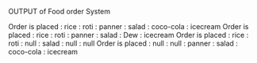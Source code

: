 OUTPUT of Food order System

Order is placed : rice : roti : panner : salad : coco-cola : icecream
Order is placed : rice : roti : panner : salad : Dew : icecream
Order is placed : rice : roti : null : salad : null : null
Order is placed : null : null : panner : salad : coco-cola : icecream